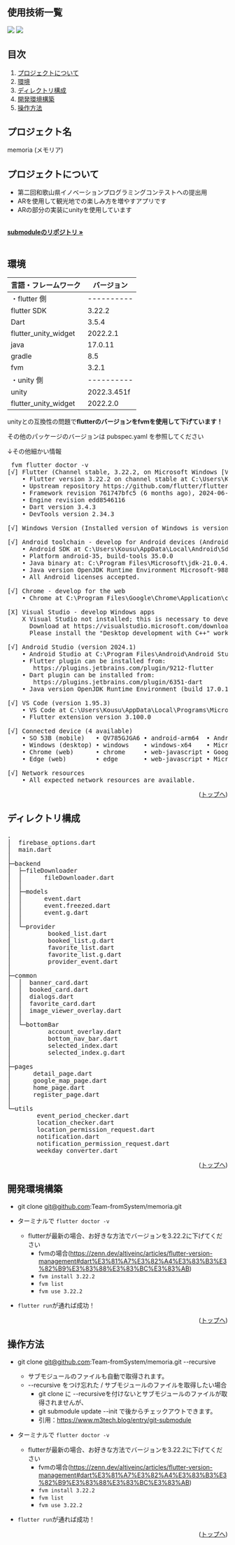 <div id="top"></div>

## 使用技術一覧


<p style="display: inline">
  <img src="https://img.shields.io/badge/Flutter-%2302569B.svg?style=for-the-badge&logo=Flutter&logoColor=white">
  <img src="https://img.shields.io/badge/Firebase-039BE5?style=for-the-badge&logo=Firebase&logoColor=white">
</p>

## 目次

1. [プロジェクトについて](#プロジェクトについて)
2. [環境](#環境)
3. [ディレクトリ構成](#ディレクトリ構成)
4. [開発環境構築](#開発環境構築)
5. [操作方法](#操作方法)

## プロジェクト名

memoria (メモリア)

## プロジェクトについて

- 第二回和歌山県イノベーションプログラミングコンテストへの提出用
- ARを使用して観光地での楽しみ方を増やすアプリです
- ARの部分の実装にunityを使用しています
 
<br />
<div align="left">
    <a href="https://github.com/Team-fromSystem/fromSystem_Unity"><strong>submoduleのリポジトリ »</strong></a>
</div>
<br />


## 環境

| 言語・フレームワーク        | バージョン   |
| ---------------------   | ---------- |
| ・flutter 側             | ---------- |
|   flutter SDK           | 3.22.2     |
|   Dart                  | 3.5.4      |
|   flutter_unity_widget  | 2022.2.1   |
|   java                  | 17.0.11    |
|   gradle                | 8.5        |
|   fvm                   | 3.2.1      |
| ・unity 側               | ---------- |
|   unity                 | 2022.3.451f|
|   flutter_unity_widget  | 2022.2.0   |

unityとの互換性の問題で**flutterのバージョンをfvmを使用して下げています！**

その他のパッケージのバージョンは pubspec.yaml を参照してください

↓その他細かい情報
<pre>
 fvm flutter doctor -v
[√] Flutter (Channel stable, 3.22.2, on Microsoft Windows [Version 10.0.22631.4460], locale en-US)
    • Flutter version 3.22.2 on channel stable at C:\Users\Kousu\fvm\versions\3.22.2
    • Upstream repository https://github.com/flutter/flutter.git
    • Framework revision 761747bfc5 (6 months ago), 2024-06-05 22:15:13 +0200
    • Engine revision edd8546116
    • Dart version 3.4.3
    • DevTools version 2.34.3

[√] Windows Version (Installed version of Windows is version 10 or higher)

[√] Android toolchain - develop for Android devices (Android SDK version 35.0.0)
    • Android SDK at C:\Users\Kousu\AppData\Local\Android\Sdk
    • Platform android-35, build-tools 35.0.0
    • Java binary at: C:\Program Files\Microsoft\jdk-21.0.4.7-hotspot\bin\java
    • Java version OpenJDK Runtime Environment Microsoft-9889606 (build 21.0.4+7-LTS)
    • All Android licenses accepted.

[√] Chrome - develop for the web
    • Chrome at C:\Program Files\Google\Chrome\Application\chrome.exe

[X] Visual Studio - develop Windows apps
    X Visual Studio not installed; this is necessary to develop Windows apps.
      Download at https://visualstudio.microsoft.com/downloads/.
      Please install the "Desktop development with C++" workload, including all of its default components

[√] Android Studio (version 2024.1)
    • Android Studio at C:\Program Files\Android\Android Studio
    • Flutter plugin can be installed from:
       https://plugins.jetbrains.com/plugin/9212-flutter
    • Dart plugin can be installed from:
       https://plugins.jetbrains.com/plugin/6351-dart
    • Java version OpenJDK Runtime Environment (build 17.0.11+0--11852314)

[√] VS Code (version 1.95.3)
    • VS Code at C:\Users\Kousu\AppData\Local\Programs\Microsoft VS Code
    • Flutter extension version 3.100.0

[√] Connected device (4 available)
    • SO 53B (mobile)   • QV785GJGA6 • android-arm64  • Android 13 (API 33)
    • Windows (desktop) • windows    • windows-x64    • Microsoft Windows [Version 10.0.22631.4460]
    • Chrome (web)      • chrome     • web-javascript • Google Chrome 129.0.6668.90
    • Edge (web)        • edge       • web-javascript • Microsoft Edge 131.0.2903.70

[√] Network resources
    • All expected network resources are available.
</pre>
  

<p align="right">(<a href="#top">トップへ</a>)</p>

## ディレクトリ構成

<pre>
.
│  firebase_options.dart
│  main.dart
│
├─backend
│  ├─fileDownloader
│  │      fileDownloader.dart
│  │
│  ├─models
│  │      event.dart
│  │      event.freezed.dart
│  │      event.g.dart
│  │
│  └─provider
│          booked_list.dart
│          booked_list.g.dart
│          favorite_list.dart
│          favorite_list.g.dart
│          provider_event.dart
│
├─common
│  │  banner_card.dart
│  │  booked_card.dart
│  │  dialogs.dart
│  │  favorite_card.dart
│  │  image_viewer_overlay.dart
│  │
│  └─bottomBar
│          account_overlay.dart
│          bottom_nav_bar.dart
│          selected_index.dart
│          selected_index.g.dart
│
├─pages
│      detail_page.dart
│      google_map_page.dart
│      home_page.dart
│      register_page.dart
│
└─utils
        event_period_checker.dart
        location_checker.dart
        location_permission_request.dart
        notification.dart
        notification_permission_request.dart
        weekday_converter.dart
</pre>

<p align="right">(<a href="#top">トップへ</a>)</p>

## 開発環境構築

- git clone git@github.com:Team-fromSystem/memoria.git 
   
- ターミナルで `flutter doctor -v`
  - flutterが最新の場合、お好きな方法でバージョンを3.22.2に下げてください
    - fvmの場合(https://zenn.dev/altiveinc/articles/flutter-version-management#dart%E3%81%A7%E3%82%A4%E3%83%B3%E3%82%B9%E3%83%88%E3%83%BC%E3%83%AB)
    - `fvm install 3.22.2`
    - `fvm list`
    - `fvm use 3.22.2`
- `flutter run`が通れば成功！

<p align="right">(<a href="#top">トップへ</a>)</p>

## 操作方法

- git clone git@github.com:Team-fromSystem/memoria.git --recursive
  - サブモジュールのファイルも自動で取得されます。
  - --recursive をつけ忘れた / サブモジュールのファイルを取得したい場合
    - git clone に --recursiveを付けないとサブモジュールのファイルが取得されませんが、
    - git submodule update --init で後からチェックアウトできます。
    - 引用：https://www.m3tech.blog/entry/git-submodule
   
- ターミナルで `flutter doctor -v`
  - flutterが最新の場合、お好きな方法でバージョンを3.22.2に下げてください
    - fvmの場合(https://zenn.dev/altiveinc/articles/flutter-version-management#dart%E3%81%A7%E3%82%A4%E3%83%B3%E3%82%B9%E3%83%88%E3%83%BC%E3%83%AB)
    - `fvm install 3.22.2`
    - `fvm list`
    - `fvm use 3.22.2`
- `flutter run`が通れば成功！

<p align="right">(<a href="#top">トップへ</a>)</p>
